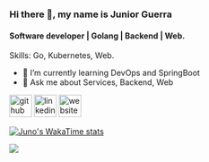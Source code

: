 ### Hi there 👋, my name is Junior Guerra
#### Software developer | Golang | Backend | Web.

Skills: Go, Kubernetes, Web.

- 🌱 I’m currently learning DevOps and SpringBoot
- 💬 Ask me about Services, Backend, Web


[<img src='https://cdn.jsdelivr.net/npm/simple-icons@3.0.1/icons/github.svg' alt='github' height='40'>](https://github.com/JuniorGuerra)
[<img src='https://cdn.jsdelivr.net/npm/simple-icons@3.0.1/icons/linkedin.svg' alt='linkedin' height='40'>](https://www.linkedin.com/company/ipcom-network/)
[<img src='https://cdn.jsdelivr.net/npm/simple-icons@3.0.1/icons/icloud.svg' alt='website' height='40'>](https://ipcom.ai)  

<!-- [![Top Langs](https://github-readme-stats.vercel.app/api/top-langs/?username=JuniorGuerra&layout=donut&hide=css,html,scss)](https://github.com/anuraghazra/github-readme-stats) -->
[![Juno's WakaTime stats](https://github-readme-stats.vercel.app/api/wakatime?username=JunoCode&layout=compat)](https://github.com/anuraghazra/github-readme-stats)

![](https://komarev.com/ghpvc/?username=Juniorc21&style=for-the-badge&color=blue)
